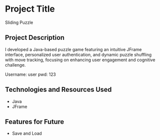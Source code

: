 # Project Title

Sliding Puzzle

## Project Description

I developed a Java-based puzzle game featuring an intuitive JFrame interface, personalized user authentication, and dynamic puzzle shuffling with move tracking, focusing on enhancing user engagement and cognitive challenge.

Username: user
pwd: 123

## Technologies and Resources Used

- Java
- JFrame

## Features for Future

- Save and Load
